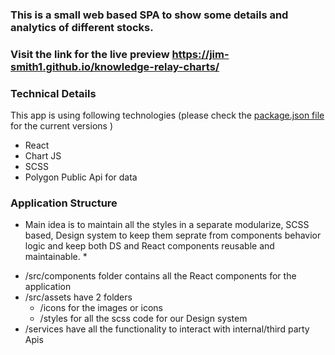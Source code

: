 ### This is a small web based SPA to show some details and analytics of different stocks.

### Visit the link for the live preview https://jim-smith1.github.io/knowledge-relay-charts/

### Technical Details 
  This app is using following technologies (please check the [package.json file](https://github.com/jim-smith1/knowledge-relay-charts/blob/main/package.json#L16) for the current versions )
  - React
  - Chart JS
  - SCSS
  - Polygon Public Api for data

### Application Structure
  * Main idea is to maintain all the styles in a separate modularize, SCSS based, Design system to keep them seprate from components behavior logic and keep both DS and React components reusable and maintainable. *
  - /src/components folder contains all the React components for the application
  - /src/assets have 2 folders
    - /icons for the images or icons
    - /styles for all the scss code for our Design system
  - /services have all the functionality to interact with internal/third party Apis
